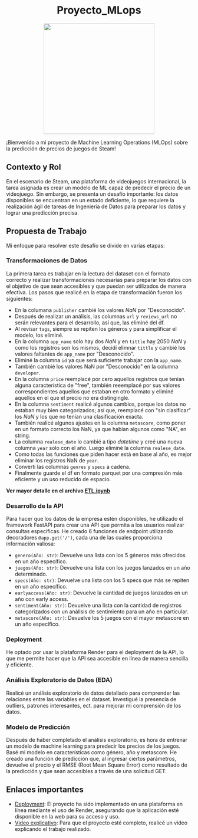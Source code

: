 # <h1 align=center> **Proyecto_MLops** </h1>

<p align="center">
<img src="https://user-images.githubusercontent.com/67664604/217914153-1eb00e25-ac08-4dfa-aaf8-53c09038f082.png"  height=300>
</p>

¡Bienvenido a mi proyecto de Machine Learning Operations (MLOps) sobre la predicción de precios de juegos de Steam!

## Contexto y Rol

En el escenario de Steam, una plataforma de videojuegos internacional, la tarea asignada es crear un modelo de ML capaz de predecir el precio de un videojuego. Sin embargo, se presenta un desafío importante: los datos disponibles se encuentran en un estado deficiente, lo que requiere la realización ágil de tareas de Ingeniería de Datos para preparar los datos y lograr una predicción precisa.

## Propuesta de Trabajo

Mi enfoque para resolver este desafío se divide en varias etapas:

### Transformaciones de Datos

La primera tarea es trabajar en la lectura del dataset con el formato correcto y realizar transformaciones necesarias para preparar los datos con el objetivo de que sean accesibles y que puedan ser utilizados de manera efectiva.
Los pasos que realicé en la etapa de transformación fueron los siguientes:
- En la columana `publisher` cambié los valores *NaN* por "Desconocido".
- Después de realizar un análisis, las columnas `url` y `reviews_url` no serán relevantes para el desarrollo, así que, las eliminé del df.
- Al revisar `tags`, siempre se repiten los géneros y para simplificar el modelo, los eliminé.
- En la columna `app_name` solo hay dos *NaN* y en `tittle` hay 2050 *NaN* y como los registros son los mismos, decidí elimnar `tittle` y cambié los valores faltantes de `app_name` por "Desconocido".
- Eliminé la columna `id` ya que será suficiente trabajar con la `app_name`.
- También cambié los valores NaN por "Desconocido" en la columna `developer`.
- En la columna `price` reemplacé por cero aquellos registros que tenían alguna característica de "free", también reeemplacé por sus valores correspondientes aquellos que estaban en otro formato y eliminé aquellos en el que el precio no era distingingle.
- En la columna `sentiment` realicé algunos cambios, porque los datos no estaban muy bien categorizados; así que, reemplacé con "sin clasificar" los *NaN* y los que no tenían una clasificación exacta.
- También realicé algunos ajustes en la columna `metascore`, como poner en un formato correcto los NaN, ya que habían algunos como "NA", en string.
- La columna `realese_date` lo cambié a tipo *datetime* y creé una nueva columna `year` solo con el año. Luego eliminé la columna `realese_date`.
- Como todas las funciones que piden hacer está en base al año, es mejor eliminar los registros NaN de `year`.
- Convertí las columnas `genres` y `specs` a cadena.
- Finalmente guarde el df en formato parquet por una compresión más eficiente y un uso reducido de espacio.

**Ver mayor detalle en el archivo [ETL.ipynb](ETL.ipynb)**


### Desarrollo de la API

Para hacer que los datos de la empresa estén disponibles, he utilizado el framework FastAPI para crear una API que permita a los usuarios realizar consultas específicas. He creado 6 funciones de endpoint utilizando decoradores `@app.get('/')`, cada una de las cuales proporciona información valiosa:

- `genero(Año: str)`: Devuelve una lista con los 5 géneros más ofrecidos en un año específico.
- `juegos(Año: str)`: Devuelve una lista con los juegos lanzados en un año determinado.
- `specs(Año: str)`: Devuelve una lista con los 5 specs que más se repiten en un año específico.
- `earlyaccess(Año: str)`: Devuelve la cantidad de juegos lanzados en un año con early access.
- `sentiment(Año: str)`: Devuelve una lista con la cantidad de registros categorizados con un análisis de sentimiento para un año en particular.
- `metascore(Año: str)`: Devuelve los 5 juegos con el mayor metascore en un año específico.

### Deployment

He optado por usar la plataforma Render para el deployment de la API, lo que me permite hacer que la API sea accesible en línea de manera sencilla y eficiente.

### Análisis Exploratorio de Datos (EDA)

Realicé un análisis exploratorio de datos detallado para comprender las relaciones entre las variables en el dataset. Investigué la presencia de outliers, patrones interesantes, ect. para mejorar mi comprensión de los datos.

### Modelo de Predicción

Después de haber completado el análisis exploratorio, es hora de entrenar un modelo de machine learning para predecir los precios de los juegos. Basé mi modelo en características como género, año y metascore. He creado una función de predicción que, al ingresar ciertos parámetros, devuelve el precio y el RMSE (Root Mean Square Error) como resultado de la predicción y que sean accesibles a través de una solicitud GET.

## Enlaces importantes

+ [Deployment](https://mlops-deploy-q54n.onrender.com/docs): El proyecto ha sido implementado en una plataforma en línea mediante el uso de Render, asegurando que la aplicación esté disponible en la web para su acceso y uso.
+ [Video explicativo](): Para que el proyecto esté completo, realicé un video explicando el trabajo realizado.
